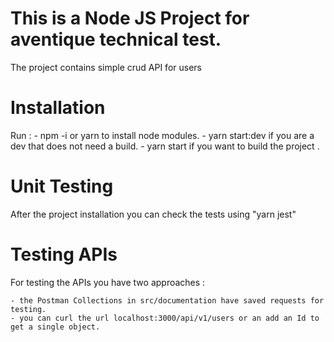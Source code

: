 # This is a Node JS Project for aventique technical test.

The project contains simple crud API for users

# Installation

Run :
    - npm -i or yarn to install node modules.
    - yarn start:dev if you are a dev that does not need a build.
    - yarn start if you want to build the project .

# Unit Testing

After the project installation you can check the tests using "yarn jest"

# Testing APIs

For testing the APIs you have two approaches :

    - the Postman Collections in src/documentation have saved requests for testing.
    - you can curl the url localhost:3000/api/v1/users or an add an Id to get a single object.
